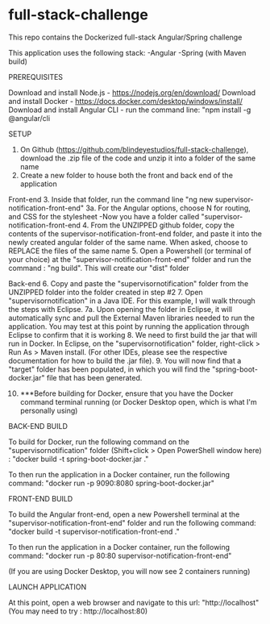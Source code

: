 # full-stack-challenge
This repo contains the Dockerized full-stack Angular/Spring challenge

This application uses the following stack:
-Angular
-Spring (with Maven build)

PREREQUISITES

Download and install Node.js - https://nodejs.org/en/download/
Download and install Docker - https://docs.docker.com/desktop/windows/install/
Download and install Angular CLI - run the command line: "npm install -g @angular/cli

SETUP

1. On Github (https://github.com/blindeyestudios/full-stack-challenge), download the .zip file of the code and unzip it into a folder of the same name
2. Create a new folder to house both the front and back end of the application

  Front-end
  3. Inside that folder, run the command line "ng new supervisor-notification-front-end"
      3a. For the Angular options, choose N for routing, and CSS for the stylesheet
  -Now you have a folder called "supervisor-notification-front-end
  4. From the UNZIPPED github folder, copy the contents of the supervisor-notification-front-end folder, and paste it into the newly created angular folder of the same name.  When asked, choose to REPLACE the files of the same name
  5. Open a Powershell (or terminal of your choice) at the "supervisor-notification-front-end" folder and run the command : "ng build".  This will create our "dist" folder

  Back-end
  6. Copy and paste the "supervisornotification" folder from the UNZIPPED folder into the folder     created in step #2
  7. Open "supervisornotification" in a Java IDE.  For this example, I will walk through the steps   with Eclipse. 
      7a. Upon opening the folder in Eclipse, it will automatically sync and pull the External Maven libraries needed to run the application.  You may test at this point by running the application through Eclipse to confirm that it is working
  8. We need to first build the jar that will run in Docker.  In Eclipse, on the "supervisornotification" folder, right-click > Run As > Maven install.  (For other IDEs, please see the respective documentation for how to build the .jar file).
  9. You will now find that a "target" folder has been populated, in which you will find the "spring-boot-docker.jar" file that has been generated.
  
  10. ***Before building for Docker, ensure that you have the Docker command terminal running (or Docker Desktop open, which is what I'm personally using)

BACK-END BUILD

To build for Docker, run the following command on the "supervisornotification" folder (Shift+click > Open PowerShell window here) :
"docker build -t spring-boot-docker.jar ."

To then run the application in a Docker container, run the following command:
"docker run -p 9090:8080 spring-boot-docker.jar"

FRONT-END BUILD

To build the Angular front-end, open a new Powershell terminal at the "supervisor-notification-front-end" folder and run the following command:
"docker build -t supervisor-notification-front-end ."

To then run the application in a Docker container, run the following command:
"docker run -p 80:80 supervisor-notification-front-end"

(If you are using Docker Desktop, you will now see 2 containers running)

LAUNCH APPLICATION

At this point, open a web browser and navigate to this url: "http://localhost"
(You may need to try : http://localhost:80)
